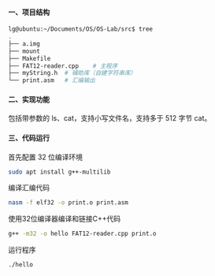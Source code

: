 #### 一、项目结构

```bash
lg@ubuntu:~/Documents/OS/OS-Lab/src$ tree
.
├── a.img
├── mount
├── Makefile
├── FAT12-reader.cpp	# 主程序
├── myString.h	# 辅助库（自建字符串库）
└── print.asm	# 汇编输出
```

#### 二、实现功能

包括带参数的 ls、cat，支持小写文件名，支持多于 512 字节 cat。

#### 三、代码运行

首先配置 32 位编译环境

```bash
sudo apt install g++-multilib
```

编译汇编代码

````bash
nasm -f elf32 -o print.o print.asm
````

使用32位编译器编译和链接C++代码

```bash
g++ -m32 -o hello FAT12-reader.cpp print.o
```

运行程序

```bash
./hello
```

